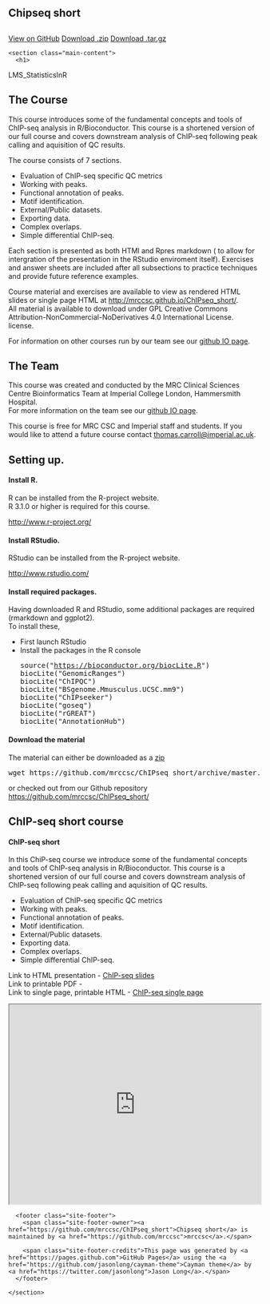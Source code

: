 <!DOCTYPE html>
<html lang="en-us">
  <head>
    <meta charset="UTF-8">
    <title>Chipseq short by mrccsc</title>
    <meta name="viewport" content="width=device-width, initial-scale=1">
    <link rel="stylesheet" type="text/css" href="stylesheets/normalize.css" media="screen">
    <link href='https://fonts.googleapis.com/css?family=Open+Sans:400,700' rel='stylesheet' type='text/css'>
    <link rel="stylesheet" type="text/css" href="stylesheets/stylesheet.css" media="screen">
    <link rel="stylesheet" type="text/css" href="stylesheets/github-light.css" media="screen">
  </head>
  <body>
    <section class="page-header">
      <h1 class="project-name">Chipseq short</h1>
      <h2 class="project-tagline"></h2>
      <a href="https://github.com/LMSBioinformatics/LMS_StatisticsInR" class="btn">View on GitHub</a>
      <a href="https://github.com/LMSBioinformatics/LMS_StatisticsInR/zipball/master" class="btn">Download .zip</a>
      <a href="https://github.com/LMSBioinformatics/LMS_StatisticsInR/tarball/master" class="btn">Download .tar.gz</a>
    </section>

    <section class="main-content">
      <h1>
<a id="LMS_StatisticsInR" class="anchor" href="#LMS_StatisticsInR" aria-hidden="true"><span aria-hidden="true" class="octicon octicon-link"></span></a>LMS_StatisticsInR</h1>


<h2>
<a id="the-course" class="anchor" href="#the-course" aria-hidden="true"><span aria-hidden="true" class="octicon octicon-link"></span></a>The Course</h2>

<p>This course introduces some of the fundamental concepts and tools of ChIP-seq analysis in R/Bioconductor. This course is a shortened version of our full course and covers downstream analysis of ChIP-seq following peak calling and aquisition of QC results.</p>

<p>The course consists of 7 sections.</p>

<ul>
<li>Evaluation of ChIP-seq specific QC metrics</li>
<li>Working with peaks.</li>
<li>Functional annotation of peaks.</li>
<li>Motif identification.</li>
<li>External/Public datasets.</li>
<li>Exporting data.</li>
<li>Complex overlaps.</li>
<li>Simple differential ChIP-seq.</li>
</ul>

<p>Each section is presented as both HTMl and Rpres markdown ( to allow for intergration of the presentation in the RStudio enviroment itself).  Exercises and answer sheets are included after all subsections to practice techniques and provide future reference examples. </p>

<p>Course material and exercises are available to view as rendered HTML slides or single page HTML at <a href="http://mrccsc.github.io/ChIPseq_short">http://mrccsc.github.io/ChIPseq_short/</a>.<br>
All material is available to download under GPL Creative Commons Attribution-NonCommercial-NoDerivatives 4.0 International License.
 license.</p>

<p>For  information on other courses run by our team see our <a href="http://mrccsc.github.io/training/">github IO page</a>.</p>

<h2>
<a id="the-team" class="anchor" href="#the-team" aria-hidden="true"><span aria-hidden="true" class="octicon octicon-link"></span></a>The Team</h2>

<p>This course was created and conducted by the MRC Clinical Sciences Centre Bioinformatics Team at Imperial College London, Hammersmith Hospital.<br>
For more information on the team see our <a href="http://mrccsc.github.io/">github IO page</a>.</p>

<p>This course is free for MRC CSC and Imperial staff and students. If you would like to attend a future course contact <a href="mailto:thomas.carroll@imperial.ac.uk">thomas.carroll@imperial.ac.uk</a>.</p>

<h2>
<a id="setting-up" class="anchor" href="#setting-up" aria-hidden="true"><span aria-hidden="true" class="octicon octicon-link"></span></a>Setting up.</h2>

<h4>
<a id="install-r" class="anchor" href="#install-r" aria-hidden="true"><span aria-hidden="true" class="octicon octicon-link"></span></a>Install R.</h4>

<p>R can be installed from the R-project website.<br>
R 3.1.0 or higher is required for this course.</p>

<p><a href="http://www.r-project.org/">http://www.r-project.org/</a></p>

<h4>
<a id="install-rstudio" class="anchor" href="#install-rstudio" aria-hidden="true"><span aria-hidden="true" class="octicon octicon-link"></span></a>Install RStudio.</h4>

<p>RStudio can be installed from the R-project website. </p>

<p><a href="http://www.rstudio.com/">http://www.rstudio.com/</a></p>

<h4>
<a id="install-required-packages" class="anchor" href="#install-required-packages" aria-hidden="true"><span aria-hidden="true" class="octicon octicon-link"></span></a>Install required packages.</h4>

<p>Having downloaded R and RStudio, some additional packages are required (rmarkdown and ggplot2).<br>
To install these,</p>

<ul>
<li>First launch RStudio</li>
<li>Install the packages in the R console
<pre>
source("<a href="https://bioconductor.org/biocLite.R">https://bioconductor.org/biocLite.R</a>")
biocLite("GenomicRanges")
biocLite("ChIPQC")
biocLite("BSgenome.Mmusculus.UCSC.mm9")
biocLite("ChIPseeker")
biocLite("goseq")
biocLite("rGREAT")
biocLite("AnnotationHub")
</pre>
</li>
</ul>

<h4>
<a id="download-the-material" class="anchor" href="#download-the-material" aria-hidden="true"><span aria-hidden="true" class="octicon octicon-link"></span></a>Download the material</h4>

<p>The material can either be downloaded as a <a href="https://github.com/mrccsc/ChIPseq_short/archive/master.zip">zip</a></p>

<pre>
wget https://github.com/mrccsc/ChIPseq_short/archive/master.zip ./
</pre>

<p>or checked out from our Github repository
<a href="https://github.com/mrccsc/ChIPseq_short/">https://github.com/mrccsc/ChIPseq_short/</a></p>

<h2>
<a id="ChIP-seq-Short-course" class="anchor" href="#ChIP-seq-Short-course" aria-hidden="true"><span class="octicon octicon-link"></span></a>ChIP-seq short course</h2>

<h4>
<a id="ChIPseq" class="anchor" href="#ChIPseq" aria-hidden="true"><span class="octicon octicon-link"></span></a>ChIP-seq short</h4>

<p>In this ChiP-seq course we introduce some of the fundamental concepts and tools of ChIP-seq analysis in R/Bioconductor. This course is a shortened version of our full course and covers downstream analysis of ChIP-seq following peak calling and aquisition of QC results.</p>
<ul>
<li>Evaluation of ChIP-seq specific QC metrics</li>
<li>Working with peaks.</li>
<li>Functional annotation of peaks.</li>
<li>Motif identification.</li>
<li>External/Public datasets.</li>
<li>Exporting data.</li>
<li>Complex overlaps.</li>
<li>Simple differential ChIP-seq.</li>
</ul>
Link to HTML presentation - <a href="http://mrccsc.github.io/ChIPseq_short/course/presentations/slides/ChIPseq_Slides.html">ChIP-seq slides</a><br>
Link to printable PDF - <br>
Link to single page, printable HTML - <a href="http://mrccsc.github.io/ChIPseq_short/course/presentations/singlepage/ChIPseq_singlepage.html">ChIP-seq single page</a><br>
 
</p>
<iframe src="http://mrccsc.github.io/ChIPseq_short/course/presentations/slides/ChIPseq_Slides.html" width="100%" height="400"></iframe>

      <footer class="site-footer">
        <span class="site-footer-owner"><a href="https://github.com/mrccsc/ChIPseq_short">Chipseq short</a> is maintained by <a href="https://github.com/mrccsc">mrccsc</a>.</span>

        <span class="site-footer-credits">This page was generated by <a href="https://pages.github.com">GitHub Pages</a> using the <a href="https://github.com/jasonlong/cayman-theme">Cayman theme</a> by <a href="https://twitter.com/jasonlong">Jason Long</a>.</span>
      </footer>

    </section>

  
  </body>
</html>
